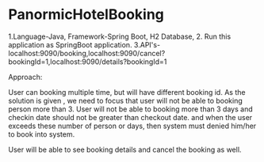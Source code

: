 # PanormicHotelBooking


1.Language-Java, Framework-Spring Boot, H2 Database,
2. Run this application as SpringBoot application.
3.API's- localhost:9090/booking,localhost:9090/cancel?bookingId=1,localhost:9090/details?bookingId=1

Approach:

User can booking multiple time, but will have different booking id.
As the solution is given , we need to focus that user will not be able to booking person more than 3.
User will not be able to booking more than 3 days and checkin date should not be greater than checkout date.
and when the user exceeds these number of person or days, then system must denied him/her to book into system.

User will be able to see booking details and cancel the booking as well.


